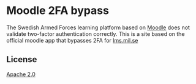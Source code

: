 Moodle 2FA bypass
=================
The Swedish Armed Forces learning platform based on [Moodle](https://github.com/moodle/moodle) does not validate two-factor authentication correctly. This is a site based on the official moodle app that bypasses 2FA for [lms.mil.se](https://lms.mil.se)


License
-------

[Apache 2.0](http://www.apache.org/licenses/LICENSE-2.0)

